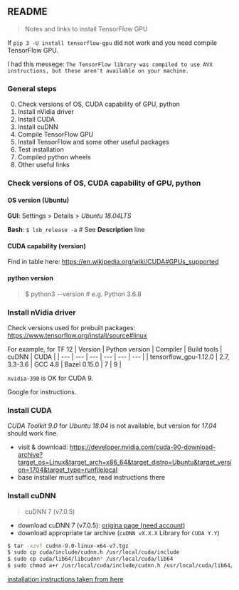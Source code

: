## README
> Notes and links to install TensorFlow GPU

If `pip 3 -U install tensorflow-gpu` did not work and you need compile TensorFlow GPU.

I had this messege: `The TensorFlow library was compiled to use AVX instructions, but these aren't available on your machine.`

### General steps
0. Check versions of OS, CUDA capability of GPU, python
1. Install nVidia driver
2. Install CUDA
3. Install cuDNN
4. Compile TensorFlow GPU
5. Install TensorFlow and some other useful packages
6. Test installation
7. Compiled python wheels
8. Other useful links

### Check versions of OS, CUDA capability of GPU, python

#### OS version (Ubuntu)

**GUI**: Settings > Details > *Ubuntu 18.04LTS*

**Bash**: `$ lsb_release -a` # See **Description** line

#### CUDA capability (version)

Find in table here: https://en.wikipedia.org/wiki/CUDA#GPUs_supported

#### python version

> $ python3 --version # e.g. Python 3.6.8

### Install nVidia driver

Check versions used for prebuilt packages: https://www.tensorflow.org/install/source#linux

For example, for TF 12
| Version | Python version | Compiler | Build tools | cuDNN | CUDA |
| --- | --- | --- | --- | --- | --- |
| tensorflow_gpu-1.12.0 | 2.7, 3.3-3.6 | GCC 4.8 | Bazel 0.15.0 | 7 | 9 |

`nvidia-390` is OK for CUDA 9.

Google for instructions.

### Install CUDA

*CUDA Toolkit 9.0* for *Ubuntu 18.04* is not available, but version for *17.04* should work fine.

* visit & download: https://developer.nvidia.com/cuda-90-download-archive?target_os=Linux&target_arch=x86_64&target_distro=Ubuntu&target_version=1704&target_type=runfilelocal
* base installer must suffice, read instructions there

### Install cuDNN

> cuDNN 7 (v7.0.5)

* download cuDNN 7 (v7.0.5): [origina page (need account)](https://developer.nvidia.com/compute/machine-learning/cudnn/secure/v7.0.5/prod/9.0_20171129/cudnn-9.0-linux-x64-v7)
* download appropriate tar archive (`cuDNN vX.X.X` Library for `CUDA Y.Y`) 

```bash
$ tar -xzvf cudnn-9.0-linux-x64-v7.tgz
$ sudo cp cuda/include/cudnn.h /usr/local/cuda/include
$ sudo cp cuda/lib64/libcudnn* /usr/local/cuda/lib64
$ sudo chmod a+r /usr/local/cuda/include/cudnn.h /usr/local/cuda/lib64/libcudnn*
```
[installation instructions taken from here](https://developer.download.nvidia.com/compute/machine-learning/cudnn/secure/v7.0.5/prod/Doc/cuDNN-Installation-Guide.pdf?3XnViXudgpO1wDx_qLlC-EW1BJHGwxpEDDYBXFUCKtjgc_18oxXgfG49FSZWck_m1FTa09g5GTk57LGYPb7jB5TgtAIOlIrZTCuPf1CIJC2VemxIh9kfrjlUGonMMLnztHttD5LT_oF3huMnNVju7jIW6ca10uW3dZ3kZOti9uIs7B3wSulhKi9sdDwZgdHzQw#%5B%7B%22num%22%3A19%2C%22gen%22%3A0%7D%2C%7B%22name%22%3A%22XYZ%22%7D%2C108%2C275.369%2Cnull%5D)
